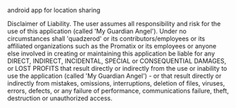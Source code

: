 android app for location sharing



Disclaimer of Liability.
The user assumes all responsibility and risk for the use of this application (called 'My Guardian Angel'). Under no circumstances shall 'quadzerod' or its contributors/employees or its affiliated organizations such as the Promatix or its employees or anyone else involved in creating or maintaining this application be liable for any DIRECT, INDIRECT, INCIDENTAL, SPECIAL or CONSEQUENTIAL DAMAGES, or LOST PROFITS that result directly or indirectly from the use or inability to use the application (called 'My Guardian Angel') - or that result directly or indirectly from mistakes, omissions, interruptions, deletion of files, viruses, errors, defects, or any failure of performance, communications failure, theft, destruction or unauthorized access.